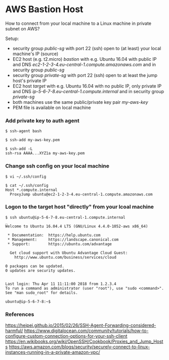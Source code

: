 # AWS Bastion Host

How to connect from your local machine to a Linux machine in private subnet on AWS?

Setup:
- security group _public-sg_ with port 22 (ssh) open to (at least) your local machine's IP (source)
- EC2 host (e.g. t2.micro) _bastion_ with e.g. Ubuntu 16.04 with public IP and DNS _ec2-1-2-3-4.eu-central-1.compute.amazonaws.com_ and in security group _public-sg_
- security group _private-sg_ with port 22 (ssh) open to at least the jump host's private IP
- EC2 host _target_ with e.g. Ubuntu 16.04 with no public IP, only private IP and DNS _ip-5-6-7-8.eu-central-1.compute.internal_ and in security group _private-sg_
- both machines use the same public/private key pair _my-aws-key_
- PEM file is available on local machine

### Add private key to auth agent
```
$ ssh-agent bash

$ ssh-add my-aws-key.pem

$ ssh-add -L
ssh-rsa AAAA...XYZ1a my-aws-key.pem
```

### Change ssh config on your local machine
```
$ vi ~/.ssh/config

$ cat ~/.ssh/config
Host *.compute.internal
  ProxyJump ubuntu@ec2-1-2-3-4.eu-central-1.compute.amazonaws.com
```

### Logon to the target host "directly" from your lcoal machine
```
$ ssh ubuntu@ip-5-6-7-8.eu-central-1.compute.internal
_
Welcome to Ubuntu 16.04.4 LTS (GNU/Linux 4.4.0-1052-aws x86_64)

 * Documentation:  https://help.ubuntu.com
 * Management:     https://landscape.canonical.com
 * Support:        https://ubuntu.com/advantage

  Get cloud support with Ubuntu Advantage Cloud Guest:
    http://www.ubuntu.com/business/services/cloud

0 packages can be updated.
0 updates are security updates.


Last login: Thu Apr 11 11:11:00 2018 from 1.2.3.4
To run a command as administrator (user "root"), use "sudo <command>".
See "man sudo_root" for details.

ubuntu@ip-5-6-7-8:~$
```

### References
https://heipei.github.io/2015/02/26/SSH-Agent-Forwarding-considered-harmful/
https://www.digitalocean.com/community/tutorials/how-to-configure-custom-connection-options-for-your-ssh-client
https://en.wikibooks.org/wiki/OpenSSH/Cookbook/Proxies_and_Jump_Hosts
https://aws.amazon.com/blogs/security/securely-connect-to-linux-instances-running-in-a-private-amazon-vpc/
